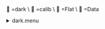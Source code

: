 &#x1F4D9; =dark \ 
                &#x1F4D5; =calib \ 
                &#x1F4D8; =Flat \ 
                &#x1F4D7; =Data <details><summary>dark.menu</summary><blockquote><pre><details><summary>dark.cbk</summary><blockquote><pre><details><summary>setupDark.rcp</summary><blockquote><pre> shut	in 
The above code block covers:0.00 minutes of camera integration + hardware moves and overhead</pre></blockquote></details><details><summary>&#x1F4D9; dark_01wave_1beam_1sums_16rep_BOTH.rcp</summary><blockquote><pre>&#x1F4D9;  data	rcam	both	656.28	1 
&#x1F4D9;  data	rcam	both	656.28	1 
&#x1F4D9;  data	rcam	both	656.28	1 
&#x1F4D9;  data	rcam	both	656.28	1 
&#x1F4D9;  data	rcam	both	656.28	1 
&#x1F4D9;  data	rcam	both	656.28	1 
&#x1F4D9;  data	rcam	both	656.28	1 
&#x1F4D9;  data	rcam	both	656.28	1 
&#x1F4D9;  data	rcam	both	656.28	1 
&#x1F4D9;  data	rcam	both	656.28	1 
&#x1F4D9;  data	rcam	both	656.28	1 
&#x1F4D9;  data	rcam	both	656.28	1 
&#x1F4D9;  data	rcam	both	656.28	1 
&#x1F4D9;  data	rcam	both	656.28	1 
&#x1F4D9;  data	rcam	both	656.28	1 
&#x1F4D9;  data	rcam	both	656.28	1 
The above code block covers:0.17 minutes of camera integration + hardware moves and overhead</pre></blockquote></details><details><summary>&#x1F4D9; dark_01wave_1beam_16sums_1rep_BOTH.rcp</summary><blockquote><pre>&#x1F4D9;  data	rcam	both	656.28	16 
The above code block covers:0.09 minutes of camera integration + hardware moves and overhead</pre></blockquote></details>The above code block covers:0.26 minutes of camera integration + hardware moves and overhead</pre></blockquote></details></pre></blockquote></details>